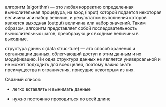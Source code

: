 алгоритм (algorithm) — это любая корректно определенная вычислительная процедура, на вход (input) которой подается некоторая величина или набор величин, и результатом выполнения которой является выходная (output) величина или набор значений. Таким образом, алгоритм представляет собой последовательность вычислительных шагов, преобразующих входные величины в выходные.

cтруктура данных (data struc-ture) — это способ хранения и организации данных, облегчающий доступ к этим данным и их модификацию. Ни одна структура данных не является универсальной и не может подходить для всех целей, поэтому важно знать преимущества и ограничения, присущие некоторым из них.

Связный список:
+ легко вставлять и вынимать данные
- нужно постоянно проходиться по всей длине